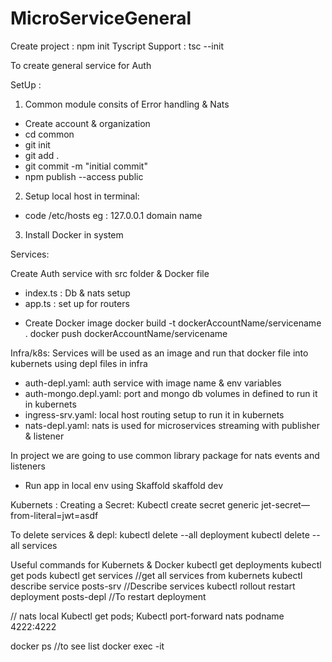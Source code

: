 # MicroServiceGeneral
Create project : npm init
Tyscript Support :  tsc --init

To create general service for Auth 

SetUp : 
1) Common module consits of Error handling & Nats

* Create account & organization
* cd common
* git init
* git add .
* git commit -m "initial commit"
* npm publish --access public

2) Setup local host in terminal: 
* code /etc/hosts 
  eg : 127.0.0.1 domain name

3) Install Docker in system

Services:

Create Auth service with src folder & Docker file
 - index.ts : Db & nats setup 
 - app.ts : set up for routers

* Create Docker image 
  docker build -t dockerAccountName/servicename . 
  docker push dockerAccountName/servicename

Infra/k8s:
 Services will be used as an image and run that docker file into kubernets using depl files in infra
  - auth-depl.yaml: auth service with image name & env variables
  - auth-mongo.depl.yaml: port and mongo db volumes in defined to run it in kubernets
  - ingress-srv.yaml: local host routing setup to run it in kubernets
  - nats-depl.yaml: nats is used for microservices streaming with publisher & listener

  In project we are going to use common library package for nats events and listeners

* Run app in local env using Skaffold
  skaffold dev  

Kubernets : 
Creating a Secret: Kubectl create secret generic jet-secret—from-literal=jwt=asdf

To delete services & depl:
kubectl delete --all deployment
kubectl delete --all services

Useful commands for Kubernets & Docker
kubectl get deployments
kubectl get pods
kubectl get services  //get all services from kubernets
kubectl describe service posts-srv //Describe services
kubectl rollout restart deployment posts-depl //To restart deployment

// nats local
Kubectl get pods;
Kubectl port-forward nats podname 4222:4222

docker ps //to see list 
docker exec -it 

